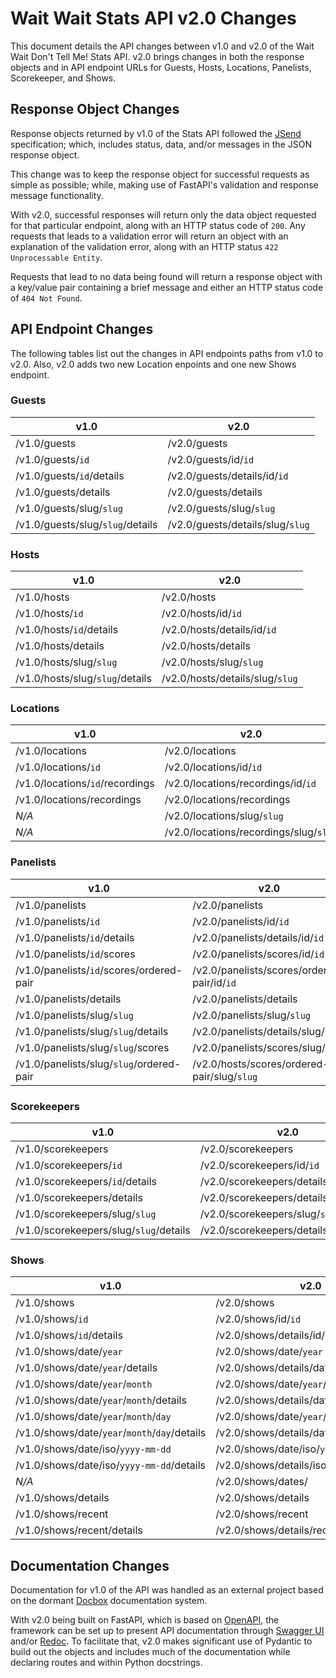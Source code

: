 # Wait Wait Stats API v2.0 Changes

This document details the API changes between v1.0 and v2.0 of the Wait Wait
Don't Tell Me! Stats API. v2.0 brings changes in both the response objects and
in API endpoint URLs for Guests, Hosts, Locations, Panelists, Scorekeeper, and
Shows.

## Response Object Changes

Response objects returned by v1.0 of the Stats API followed the
[JSend](https://github.com/omniti-labs/jsend) specification; which, includes
status, data, and/or messages in the JSON response object.

This change was to keep the response object for successful requests as simple
as possible; while, making use of FastAPI's validation and response message
functionality.

With v2.0, successful responses will return only the data object requested for
that particular endpoint, along with an HTTP status code of `200`. Any requests
that leads to a validation error will return an object with an explanation of
the validation error, along with an HTTP status `422 Unprocessable Entity`.

Requests that lead to no data being found will return a response object with a
key/value pair containing a brief message and either an HTTP status code of
`404 Not Found`.

## API Endpoint Changes

The following tables list out the changes in API endpoints paths from v1.0 to
v2.0. Also, v2.0 adds two new Location enpoints and one new Shows endpoint.

### Guests

| v1.0                               | v2.0                               |
|------------------------------------|------------------------------------|
| /v1.0/guests                       | /v2.0/guests                       |
| /v1.0/guests/`id`                  | /v2.0/guests/id/`id`               |
| /v1.0/guests/`id`/details          | /v2.0/guests/details/id/`id`       |
| /v1.0/guests/details               | /v2.0/guests/details               |
| /v1.0/guests/slug/`slug`           | /v2.0/guests/slug/`slug`           |
| /v1.0/guests/slug/`slug`/details   | /v2.0/guests/details/slug/`slug`   |

### Hosts

| v1.0                               | v2.0                               |
|------------------------------------|------------------------------------|
| /v1.0/hosts                        | /v2.0/hosts                        |
| /v1.0/hosts/`id`                   | /v2.0/hosts/id/`id`                |
| /v1.0/hosts/`id`/details           | /v2.0/hosts/details/id/`id`        |
| /v1.0/hosts/details                | /v2.0/hosts/details                |
| /v1.0/hosts/slug/`slug`            | /v2.0/hosts/slug/`slug`            |
| /v1.0/hosts/slug/`slug`/details    | /v2.0/hosts/details/slug/`slug`    |

### Locations

| v1.0                               | v2.0                                   |
|------------------------------------|----------------------------------------|
| /v1.0/locations                    | /v2.0/locations                        |
| /v1.0/locations/`id`               | /v2.0/locations/id/`id`                |
| /v1.0/locations/`id`/recordings    | /v2.0/locations/recordings/id/`id`     |
| /v1.0/locations/recordings         | /v2.0/locations/recordings             |
| *N/A*                              | /v2.0/locations/slug/`slug`            |
| *N/A*                              | /v2.0/locations/recordings/slug/`slug` |

### Panelists

| v1.0                               | v2.0                               |
|------------------------------------|------------------------------------|
| /v1.0/panelists                    | /v2.0/panelists                    |
| /v1.0/panelists/`id`               | /v2.0/panelists/id/`id`            |
| /v1.0/panelists/`id`/details       | /v2.0/panelists/details/id/`id`    |
| /v1.0/panelists/`id`/scores        | /v2.0/panelists/scores/id/`id`     |
| /v1.0/panelists/`id`/scores/ordered-pair | /v2.0/panelists/scores/ordered-pair/id/`id` |
| /v1.0/panelists/details            | /v2.0/panelists/details            |
| /v1.0/panelists/slug/`slug`        | /v2.0/panelists/slug/`slug`        |
| /v1.0/panelists/slug/`slug`/details | /v2.0/panelists/details/slug/`slug` |
| /v1.0/panelists/slug/`slug`/scores | /v2.0/panelists/scores/slug/`slug` |
| /v1.0/panelists/slug/`slug`/ordered-pair | /v2.0/hosts/scores/ordered-pair/slug/`slug` |

### Scorekeepers

| v1.0                               | v2.0                               |
|------------------------------------|------------------------------------|
| /v1.0/scorekeepers                 | /v2.0/scorekeepers                 |
| /v1.0/scorekeepers/`id`            | /v2.0/scorekeepers/id/`id`         |
| /v1.0/scorekeepers/`id`/details    | /v2.0/scorekeepers/details/id/`id` |
| /v1.0/scorekeepers/details         | /v2.0/scorekeepers/details         |
| /v1.0/scorekeepers/slug/`slug`     | /v2.0/scorekeepers/slug/`slug`     |
| /v1.0/scorekeepers/slug/`slug`/details | /v2.0/scorekeepers/details/slug/`slug` |

### Shows

| v1.0                               | v2.0                               |
|------------------------------------|------------------------------------|
| /v1.0/shows                        | /v2.0/shows                        |
| /v1.0/shows/`id`                   | /v2.0/shows/id/`id`                |
| /v1.0/shows/`id`/details           | /v2.0/shows/details/id/`id`        |
| /v1.0/shows/date/`year`            | /v2.0/shows/date/`year`            |
| /v1.0/shows/date/`year`/details    | /v2.0/shows/details/date/`year`    |
| /v1.0/shows/date/`year`/`month`    | /v2.0/shows/date/`year`/`month`    |
| /v1.0/shows/date/`year`/`month`/details | /v2.0/shows/details/date/`year`/`month` |
| /v1.0/shows/date/`year`/`month`/`day` | /v2.0/shows/date/`year`/`month`/`day` |
| /v1.0/shows/date/`year`/`month`/`day`/details | /v2.0/shows/details/date/`year`/`month`/`day` |
| /v1.0/shows/date/iso/`yyyy-mm-dd`  | /v2.0/shows/date/iso/`yyyy-mm-dd`  |
| /v1.0/shows/date/iso/`yyyy-mm-dd`/details | /v2.0/shows/details/iso/`yyyy-mm-dd` |
| *N/A*                              | /v2.0/shows/dates/                 |
| /v1.0/shows/details                | /v2.0/shows/details                |
| /v1.0/shows/recent                 | /v2.0/shows/recent                 |
| /v1.0/shows/recent/details         | /v2.0/shows/details/recent         |

## Documentation Changes

Documentation for v1.0 of the API was handled as an external project based on
the dormant [Docbox](https://github.com/tmcw/docbox) documentation system.

With v2.0 being built on FastAPI, which is based on [OpenAPI](https://www.openapis.org/),
the framework can be set up to present API documentation through
[Swagger UI](https://swagger.io/tools/swagger-ui/) and/or
[Redoc](https://github.com/Redocly/redoc). To facilitate that, v2.0 makes
significant use of Pydantic to build out the objects and includes much of the
documentation while declaring routes and within Python docstrings.
